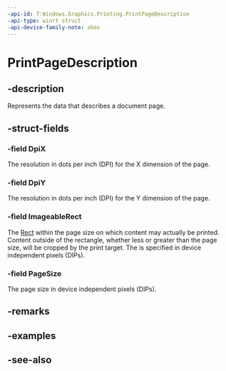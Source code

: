 ```yaml
---
-api-id: T:Windows.Graphics.Printing.PrintPageDescription
-api-type: winrt struct
-api-device-family-note: xbox
---
```


<!-- Structure syntax.
public struct PrintPageDescription 
-->

# PrintPageDescription

## -description
Represents the data that describes a document page.

## -struct-fields

### -field DpiX
The resolution in dots per inch (DPI) for the X dimension of the page.
    

### -field DpiY
The resolution in dots per inch (DPI) for the Y dimension of the page.
    

### -field ImageableRect
The [Rect](../windows.foundation/rect.md) within the page size on which content may actually be printed. Content outside of the rectangle, whether less or greater than the page size, will be cropped by the print target. The  is specified in device independent pixels (DIPs).
    

### -field PageSize
The page size in device independent pixels (DIPs).
    

## -remarks

## -examples

## -see-also